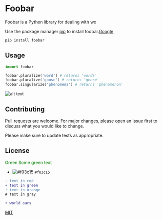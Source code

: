# Foobar

Foobar is a Python library for dealing with wo 

Use the package manager [pip](https://pip.pypa.io/en/stable/) to install foobar.[Google](https://www.google.com)

```bash
pip install foobar
```

## Usage

```python
import foobar

foobar.pluralize('word') # returns 'words'
foobar.pluralize('goose') # returns 'geese'
foobar.singularize('phenomena') # returns 'phenomenon'
```

![alt text](https://www.w3schools.com/w3css/img_lights.jpg)

## Contributing
Pull requests are welcome. For major changes, please open an issue first to discuss what you would like to change.

Please make sure to update tests as appropriate.

## License
<span style="color: green">Green </span>
<font color="green"> Some green text </font>
- ![#f03c15](https://placehold.it/15/f03c15/000000?text=+) `#f03c15`

```diff
- text in red
+ text in green
! text in orange
# text in gray
```



```diff
+ world ours
```

[MIT](https://choosealicense.com/licenses/mit/)